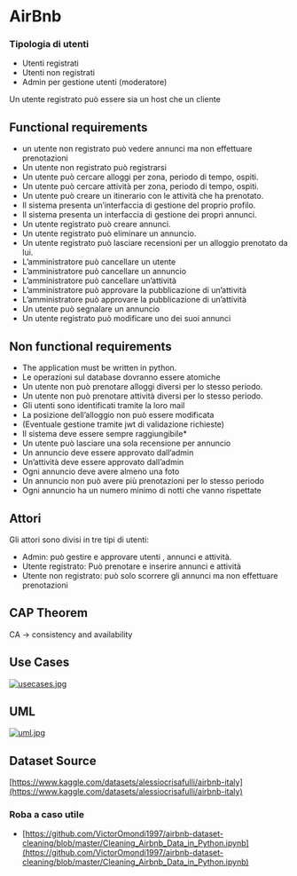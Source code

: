 # AirBnb

### Tipologia di utenti

- Utenti registrati
- Utenti non registrati
- Admin per gestione utenti (moderatore)

Un utente registrato può essere sia un host che un cliente

## Functional requirements

- un utente non registrato può vedere annunci ma non effettuare prenotazioni
- Un utente non registrato può registrarsi
- Un utente può cercare alloggi per zona, periodo di tempo, ospiti.
- Un utente può cercare attività per zona, periodo di tempo, ospiti.
- Un utente può creare un itinerario con le attività che ha prenotato.
- Il sistema presenta un’interfaccia di gestione del proprio profilo.
- Il sistema presenta un interfaccia di gestione dei propri annunci.
- Un utente registrato può creare annunci.
- Un utente registrato può eliminare un annuncio.
- Un utente registrato può lasciare recensioni per un alloggio prenotato da lui.
- L’amministratore può cancellare un utente
- L’amministratore può cancellare un annuncio
- L’amministratore può cancellare un’attività
- L’amministratore può approvare la pubblicazione di un’attività
- L’amministratore può approvare la pubblicazione di un’attività
- Un utente può segnalare un annuncio
- Un utente registrato può modificare uno dei suoi annunci

## Non functional requirements

- The application must be written in python.
- Le operazioni sul database dovranno essere atomiche
- Un utente non può prenotare alloggi diversi per lo stesso periodo.
- Un utente non può prenotare attività diversi per lo stesso periodo.
- Gli utenti sono identificati tramite la loro mail
- La posizione dell’alloggio non può essere modificata
- (Eventuale gestione tramite jwt di validazione richieste)
- Il sistema deve essere sempre raggiungibile*
- Un utente può lasciare una sola recensione per annuncio
- Un annuncio deve essere approvato dall’admin
- Un’attività deve essere approvato dall’admin
- Ogni annuncio deve avere almeno una foto
- Un annuncio non può avere più prenotazioni per lo stesso periodo
- Ogni annuncio ha un numero minimo di notti che vanno rispettate

## Attori

Gli attori sono divisi in tre tipi di utenti:

- Admin: può gestire e approvare utenti , annunci e attività.
- Utente registrato: Può prenotare e inserire annunci e attività
- Utente non registrato: può solo scorrere gli annunci ma non effettuare prenotazioni

## CAP Theorem

CA → consistency and availability

## Use Cases
[![usecases.jpg](https://i.postimg.cc/wB2Pp8N5/usecases.jpg)](https://postimg.cc/Mcct7LdX)
## UML
[![uml.jpg](https://i.postimg.cc/L58mp3h5/uml.jpg)](https://postimg.cc/Fd8MbcyX)

## Dataset Source

[https://www.kaggle.com/datasets/alessiocrisafulli/airbnb-italy](https://www.kaggle.com/datasets/alessiocrisafulli/airbnb-italy)

### Roba a caso utile

- [https://github.com/VictorOmondi1997/airbnb-dataset-cleaning/blob/master/Cleaning_Airbnb_Data_in_Python.ipynb](https://github.com/VictorOmondi1997/airbnb-dataset-cleaning/blob/master/Cleaning_Airbnb_Data_in_Python.ipynb)